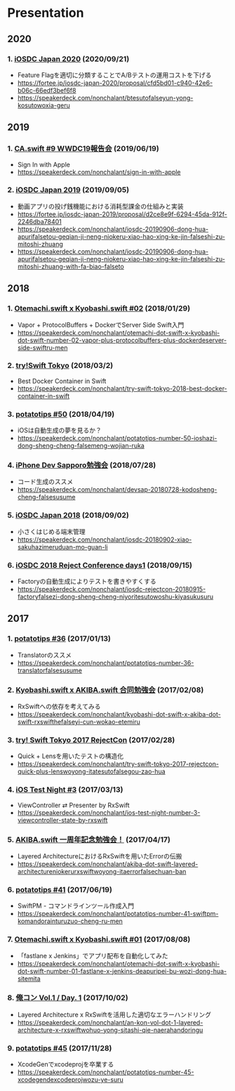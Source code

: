 # Presentation

## 2020

### 1. [iOSDC Japan 2020](https://fortee.jp/iosdc-japan-2020) (2020/09/21)

- Feature Flagを適切に分類することでA/Bテストの運用コストを下げる
- https://fortee.jp/iosdc-japan-2020/proposal/cfd5bd01-c940-42e6-b06c-66edf3bef6f8
- https://speakerdeck.com/nonchalant/btesutofalseyun-yong-kosutowoxia-geru

## 2019

### 1. [CA.swift #9 WWDC19報告会](https://cyberagent.connpass.com/event/129850/) (2019/06/19)

- Sign In with Apple
- https://speakerdeck.com/nonchalant/sign-in-with-apple

### 2. [iOSDC Japan 2019](https://fortee.jp/iosdc-japan-2019) (2019/09/05)

- 動画アプリの投げ銭機能における消耗型課金の仕組みと実装
- https://fortee.jp/iosdc-japan-2019/proposal/d2ce8e9f-6294-45da-912f-2246dba78401
- https://speakerdeck.com/nonchalant/iosdc-20190906-dong-hua-apurifalsetou-geqian-ji-neng-niokeru-xiao-hao-xing-ke-jin-falseshi-zu-mitoshi-zhuang
- https://speakerdeck.com/nonchalant/iosdc-20190906-dong-hua-apurifalsetou-geqian-ji-neng-niokeru-xiao-hao-xing-ke-jin-falseshi-zu-mitoshi-zhuang-with-fa-biao-falseto

## 2018

### 1. [Otemachi.swift x Kyobashi.swift #02](https://kyobashi-swift.connpass.com/event/75379/) (2018/01/29)

- Vapor + ProtocolBuffers + DockerでServer Side Swift入門
- https://speakerdeck.com/nonchalant/otemachi-dot-swift-x-kyobashi-dot-swift-number-02-vapor-plus-protocolbuffers-plus-dockerdeserver-side-swiftru-men

### 2. [try!Swift Tokyo](https://www.tryswift.co/events/2018/tokyo/en/) (2018/03/2)

- Best Docker Container in Swift
- https://speakerdeck.com/nonchalant/try-swift-tokyo-2018-best-docker-container-in-swift

### 3. [potatotips #50](https://potatotips.connpass.com/event/82476/) (2018/04/19)

- iOSは自動生成の夢を見るか？
- https://speakerdeck.com/nonchalant/potatotips-number-50-ioshazi-dong-sheng-cheng-falsemeng-wojian-ruka

### 4. [iPhone Dev Sapporo勉強会](https://devsap.connpass.com/event/90071/) (2018/07/28)

- コード生成のススメ
- https://speakerdeck.com/nonchalant/devsap-20180728-kodosheng-cheng-falsesusume

### 5. [iOSDC Japan 2018](https://iosdc.jp/2018/) (2018/09/02)

- 小さくはじめる端末管理
- https://speakerdeck.com/nonchalant/iosdc-20180902-xiao-sakuhazimeruduan-mo-guan-li

### 6. [iOSDC 2018 Reject Conference days1](https://iosdc-reject-conference.connpass.com/event/93314/) (2018/09/15)

- Factoryの自動生成によりテストを書きやすくする
- https://speakerdeck.com/nonchalant/iosdc-rejectcon-20180915-factoryfalsezi-dong-sheng-cheng-niyoritesutowoshu-kiyasukusuru

## 2017

### 1. [potatotips #36](https://potatotips.connpass.com/event/46832/) (2017/01/13)

- Translatorのススメ
- https://speakerdeck.com/nonchalant/potatotips-number-36-translatorfalsesusume

### 2. [Kyobashi.swift x AKIBA.swift 合同勉強会](https://kyobashi-swift.connpass.com/event/48794/) (2017/02/08)

- RxSwiftへの依存を考えてみる
- https://speakerdeck.com/nonchalant/kyobashi-dot-swift-x-akiba-dot-swift-rxswifthefalseyi-cun-wokao-etemiru

### 3. [try! Swift Tokyo 2017 RejectCon](https://rmp-quipper.connpass.com/event/49316/) (2017/02/28)

- Quick + Lensを用いたテストの構造化
- https://speakerdeck.com/nonchalant/try-swift-tokyo-2017-rejectcon-quick-plus-lenswoyong-itatesutofalsegou-zao-hua

### 4. [iOS Test Night #3](https://testnight.connpass.com/event/49561/) (2017/03/13)

- ViewController ⇄ Presenter by RxSwift
- https://speakerdeck.com/nonchalant/ios-test-night-number-3-viewcontroller-state-by-rxswift

### 5. [AKIBA.swift 一周年記念勉強会！](https://classmethod.connpass.com/event/53603/) (2017/04/17)

- Layered ArchitectureにおけるRxSwiftを用いたErrorの伝搬
- https://speakerdeck.com/nonchalant/akiba-dot-swift-layered-architectureniokerurxswiftwoyong-itaerrorfalsechuan-ban

### 6. [potatotips #41](https://potatotips.connpass.com/event/57585/) (2017/06/19)

- SwiftPM - コマンドラインツール作成入門
- https://speakerdeck.com/nonchalant/potatotips-number-41-swiftpm-komandorainturuzuo-cheng-ru-men

### 7. [Otemachi.swift x Kyobashi.swift #01](https://nikkei.connpass.com/event/62123/) (2017/08/08)

- 「fastlane x Jenkins」でアプリ配布を自動化してみた
- https://speakerdeck.com/nonchalant/otemachi-dot-swift-x-kyobashi-dot-swift-number-01-fastlane-x-jenkins-deapuripei-bu-wozi-dong-hua-sitemita

### 8. [俺コン Vol.1 / Day. 1](https://orecon.connpass.com/event/63769/) (2017/10/02)

- Layered Architecture x RxSwiftを活用した適切なエラーハンドリング
- https://speakerdeck.com/nonchalant/an-kon-vol-dot-1-layered-architecture-x-rxswiftwohuo-yong-sitashi-qie-naerahandoringu

### 9. [potatotips #45](https://potatotips.connpass.com/event/70161/) (2017/11/28)

- XcodeGenでxcodeprojを卒業する
- https://speakerdeck.com/nonchalant/potatotips-number-45-xcodegendexcodeprojwozu-ye-suru
